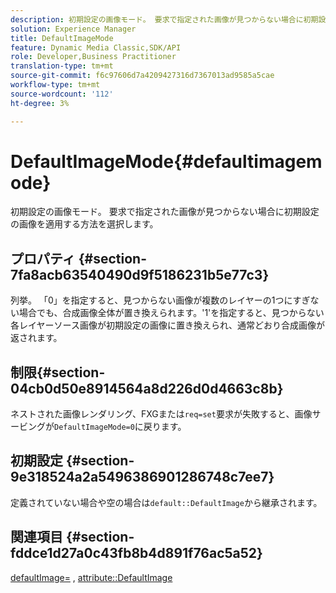 ```yaml
---
description: 初期設定の画像モード。 要求で指定された画像が見つからない場合に初期設定の画像を適用する方法を選択します。
solution: Experience Manager
title: DefaultImageMode
feature: Dynamic Media Classic,SDK/API
role: Developer,Business Practitioner
translation-type: tm+mt
source-git-commit: f6c97606d7a4209427316d7367013ad9585a5cae
workflow-type: tm+mt
source-wordcount: '112'
ht-degree: 3%

---
```



# DefaultImageMode{#defaultimagemode}

初期設定の画像モード。 要求で指定された画像が見つからない場合に初期設定の画像を適用する方法を選択します。

## プロパティ {#section-7fa8acb63540490d9f5186231b5e77c3}

列挙。 「0」を指定すると、見つからない画像が複数のレイヤーの1つにすぎない場合でも、合成画像全体が置き換えられます。&#39;1&#39;を指定すると、見つからない各レイヤーソース画像が初期設定の画像に置き換えられ、通常どおり合成画像が返されます。

## 制限{#section-04cb0d50e8914564a8d226d0d4663c8b}

ネストされた画像レンダリング、FXGまたは`req=set`要求が失敗すると、画像サービングが`DefaultImageMode=0`に戻ります。

## 初期設定 {#section-9e318524a2a5496386901286748c7ee7}

定義されていない場合や空の場合は`default::DefaultImage`から継承されます。

## 関連項目 {#section-fddce1d27a0c43fb8b4d891f76ac5a52}

[defaultImage=](../../../../../is-api/image-catalog/image-serving-api-ref/c-image-catalog-reference/c-attributes-reference/r-is-cat-defaultimage.md#reference-8e9900e129f54ed68462a3c2fc3bc433) ,  [attribute::DefaultImage](../../../../../is-api/http-ref/image-serving-api-ref/c-http-protocol-reference/c-command-reference/r-is-http-defaultimage.md#reference-209aa6ce830f490483412eb26af67fd2)
